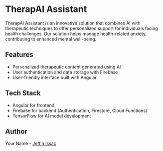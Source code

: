 # TherapAI Assistant

TherapAI Assistant is an innovative solution that combines AI with therapeutic techniques to offer personalized support for individuals facing health challenges. Our solution helps manage health-related anxiety, contributing to enhanced mental well-being.

## Features

- Personalized therapeutic content generated using AI
- User authentication and data storage with Firebase
- User-friendly interface built with Angular

## Tech Stack

- Angular for frontend
- Firebase for backend (Authentication, Firestore, Cloud Functions)
- TensorFlow for AI model development

## Author

Your Name - [Jeffin Issac](https://github.com/Jeffin03)
